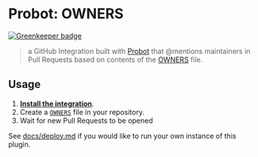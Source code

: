 # Probot: OWNERS

[![Greenkeeper badge](https://badges.greenkeeper.io/probot/owners.svg)](https://greenkeeper.io/)

> a GitHub Integration built with [Probot](https://github.com/probot/probot) that @mentions maintainers in Pull Requests based on contents of the [OWNERS](https://github.com/bkeepers/owners) file.

## Usage

1. **[Install the integration](https://github.com/integration/owners)**.
2. Create a [`OWNERS`](https://github.com/bkeepers/OWNERS) file in your repository.
3. Wait for new Pull Requests to be opened

See [docs/deploy.md](docs/deploy.md) if you would like to run your own instance of this plugin.
